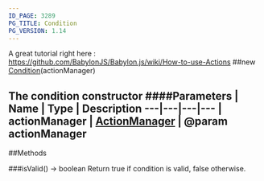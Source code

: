 ```yaml
---
ID_PAGE: 3289
PG_TITLE: Condition
PG_VERSION: 1.14
---
```


A great tutorial right here : https://github.com/BabylonJS/Babylon.js/wiki/How-to-use-Actions
##new [Condition](page.php?p=3289)(actionManager)

The condition constructor
####Parameters
 | Name | Type | Description
---|---|---|---
 | actionManager | [ActionManager](page.php?p=3288) | @param actionManager
---



##Methods

###isValid() &rarr; boolean
Return true if condition is valid, false otherwise.

